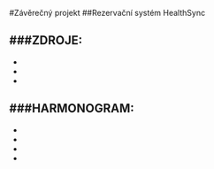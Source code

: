 #Závěrečný projekt
##Rezervační systém HealthSync




###ZDROJE:
-
-
-
-


###HARMONOGRAM:
-
-
-
-
-
